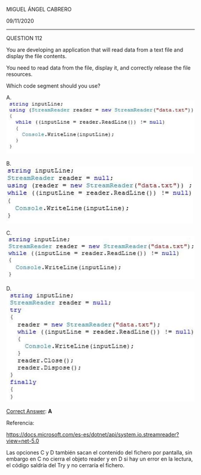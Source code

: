 MIGUEL ÁNGEL CABRERO

09/11/2020

_________________________________________________________

QUESTION 112

You are developing an application that will read data from a text file and display the file contents.

You need to read data from the file, display it, and correctly release the file resources.

Which code segment should you use?

A. <img src="img/112-01.jpg">

B. <img src="img/112-02.jpg">

C. <img src="img/112-03.jpg">

D. <img src="img/112-04.jpg">



<u>Correct Answer</u>: **A**

Referencia:

https://docs.microsoft.com/es-es/dotnet/api/system.io.streamreader?view=net-5.0

Las opciones C y D también sacan el contenido del fichero por pantalla, sin embargo en C no cierra el objeto reader y en D si hay un error en la lectura, el código saldría del Try y no cerraría el fichero.